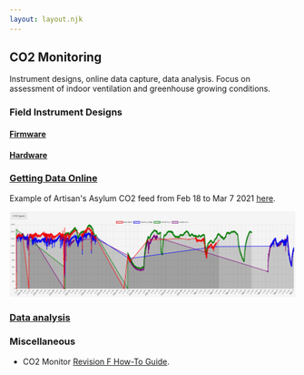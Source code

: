```yaml
---
layout: layout.njk
---
```


## CO2 Monitoring

Instrument designs, online data capture, data analysis.  Focus on assessment of indoor ventilation and greenhouse growing conditions.

### Field Instrument Designs

#### [Firmware](https://gitlab.com/p-v-o-s/co2/co2monitor-firmware)

#### [Hardware](https://gitlab.com/p-v-o-s/co2/co2monitor-hardware)

### [Getting Data Online](https://gitlab.com/p-v-o-s/co2/bayou-co2)

Example of Artisan's Asylum CO2 feed from Feb 18 to Mar 7 2021 [here](http://co2dataviz.pvos.org/data/brj93kvnkf6b/).

[![](/img/co2/co2_a2.png)](http://co2dataviz.pvos.org/data/brj93kvnkf6b/)

### [Data analysis](https://github.com/p-v-o-s/co2data-analysis/blob/main/jupyter/heating_mar_04_2020/air_change_rate.ipynb)

### Miscellaneous

- CO2 Monitor [Revision F How-To Guide](/co2/f).
<!--
### [REV_E and REV_F -- Latest Firmware](/co2/firmware)

### [Todo / Issue Tracking](https://gitlab.com/p-v-o-s/co2/co2monitor-project/-/issues)

### [REV_F -- Overview & Getting Started](/co2/f)
-->



